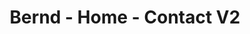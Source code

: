 ---
title: Bernd - Home - Contact V2
builder: true

# Content section
sections:
  - mapSection
  - spacingSection
  - contactSection

# Configuration for sections

# contactSection
contactInformation: "show" # "show" or "hide"

# mapSection
heightMap: 650px
zoomMap: "show" # "show" or "hide"
iconLocationMap: "show" # "show" or "hide"
informationBoxMap: "hide" # "show" or "hide"

---